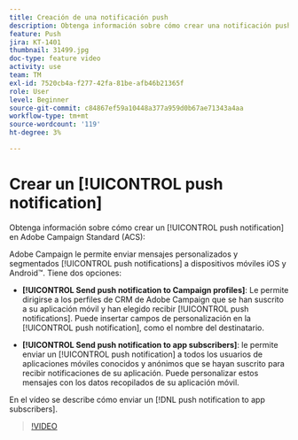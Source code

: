 ```yaml
---
title: Creación de una notificación push
description: Obtenga información sobre cómo crear una notificación push.
feature: Push
jira: KT-1401
thumbnail: 31499.jpg
doc-type: feature video
activity: use
team: TM
exl-id: 7520cb4a-f277-42fa-81be-afb46b21365f
role: User
level: Beginner
source-git-commit: c84867ef59a10448a377a959d0b67ae71343a4aa
workflow-type: tm+mt
source-wordcount: '119'
ht-degree: 3%

---
```


# Crear un [!UICONTROL push notification]

Obtenga información sobre cómo crear un [!UICONTROL push notification] en Adobe Campaign Standard (ACS):

Adobe Campaign le permite enviar mensajes personalizados y segmentados [!UICONTROL push notifications] a dispositivos móviles iOS y Android™. Tiene dos opciones:

* **[!UICONTROL Send push notification to Campaign profiles]**: Le permite dirigirse a los perfiles de CRM de Adobe Campaign que se han suscrito a su aplicación móvil y han elegido recibir [!UICONTROL push notifications]. Puede insertar campos de personalización en la [!UICONTROL push notification], como el nombre del destinatario.

* **[!UICONTROL Send push notification to app subscribers]**: le permite enviar un [!UICONTROL push notification] a todos los usuarios de aplicaciones móviles conocidos y anónimos que se hayan suscrito para recibir notificaciones de su aplicación. Puede personalizar estos mensajes con los datos recopilados de su aplicación móvil.

En el vídeo se describe cómo enviar un [!DNL push notification to app subscribers].

>[!VIDEO](https://video.tv.adobe.com/v/31499?quality=12&learn=on)
